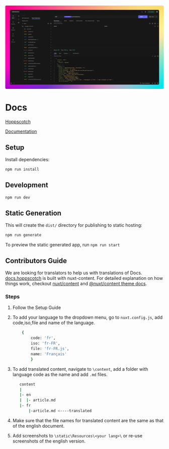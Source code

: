 ![Banner](/static/banner.png)

# Docs

[Hoppscotch](https://www.hoppscotch.io)

[Documentation](https://docs.hoppscotch.io)

## Setup

Install dependencies:

```bash
npm run install
```

## Development

```bash
npm run dev
```

## Static Generation

This will create the `dist/` directory for publishing to static hosting:

```bash
npm run generate
```

To preview the static generated app, run `npm run start`

## Contributors Guide

We are looking for translators to help us with translations of Docs. [docs.hoppscotch](https://docs.hoppscotch.io) is built with nuxt-content.
For detailed explanation on how things work, checkout [nuxt/content](https://content.nuxtjs.org) and [@nuxt/content theme docs](https://content.nuxtjs.org/themes-docs).

### Steps

1. Follow the Setup Guide
2. To add your language to the dropdown menu, go to `nuxt.config.js`, add code,iso,file and name of the language.

   ```bash
       {
           code: 'fr',
           iso: 'fr-FR',
           file: 'fr-FR.js',
           name: 'Français'
           }
   ```

3. To add translated content, navigate to `\content`, add a folder with language code as the name and add `.md` files.
   ```bash
      content
      |
      |- en
      |  |- article.md
      |- fr
          |-article.md <----translated
   ```
4. Make sure that the file names for translated content are the same as that of the english document.
5. Add screenshots to `\static\Resources\<your lang>\` or re-use screenshots of the english version.

[nuxt-shield]: https://img.shields.io/badge/nuxt.js-00C58E?style=flat-sqaure&logo=nuxtdotjs&logoColor=white
[tailwind-shield]: https://img.shields.io/badge/Tailwind_CSS-38B2AC?style=flat-square&logo=tailwind-css&logoColor=white
[forks-shield]: https://img.shields.io/github/forks/hoppscotch/docs?style=flat-square
[forks-url]: https://github.com/hoppscotch/docs/network/members
[stars-shield]: https://img.shields.io/github/stars/hoppscotch/docs?style=flat-square
[stars-url]: https://github.com/hoppscotch/docs/stargazers
[issues-shield]: https://img.shields.io/github/issues/hoppscotch/docs?style=flat-square
[issues-url]: https://github.com/hoppscotch/docs/issues
[license-shield]: https://img.shields.io/github/license/hoppscotch/docs?style=flat-square
[license-url]: https://github.com/hoppscotch/docs/blob/main/LICENSE
